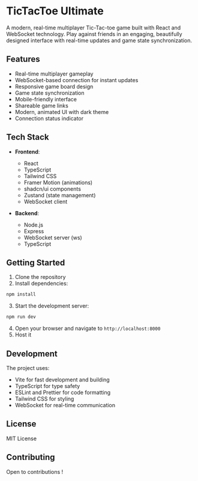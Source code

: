 # TicTacToe Ultimate

A modern, real-time multiplayer Tic-Tac-toe game built with React and WebSocket technology. Play against friends in an engaging, beautifully designed interface with real-time updates and game state synchronization.

## Features

- Real-time multiplayer gameplay
- WebSocket-based connection for instant updates
- Responsive game board design
- Game state synchronization
- Mobile-friendly interface
- Shareable game links
- Modern, animated UI with dark theme
- Connection status indicator

## Tech Stack

- **Frontend**:
    - React
    - TypeScript
    - Tailwind CSS
    - Framer Motion (animations)
    - shadcn/ui components
    - Zustand (state management)
    - WebSocket client

- **Backend**:
    - Node.js
    - Express
    - WebSocket server (ws)
    - TypeScript

## Getting Started

1. Clone the repository
2. Install dependencies:
```bash
npm install
```

3. Start the development server:
```bash
npm run dev
```

4. Open your browser and navigate to `http://localhost:8000`
5. Host it 


## Development

The project uses:
- Vite for fast development and building
- TypeScript for type safety
- ESLint and Prettier for code formatting
- Tailwind CSS for styling
- WebSocket for real-time communication

## License

MIT License

## Contributing
Open to contributions ! 
